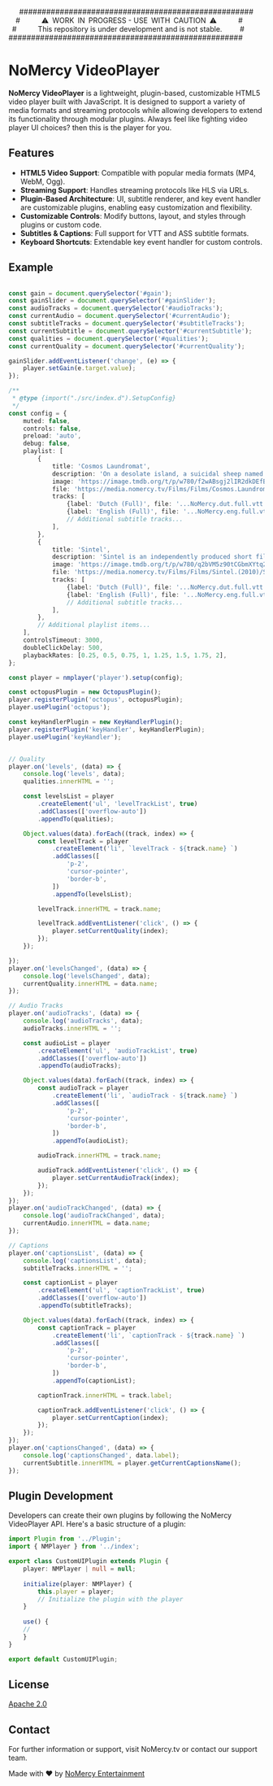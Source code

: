 


   \####################################################  
  \#      ⚠️ WORK IN PROGRESS - USE WITH CAUTION ⚠️      #  
 \#      This repository is under development and is not stable.     #  
\####################################################

# NoMercy VideoPlayer

**NoMercy VideoPlayer** is a lightweight, plugin-based, customizable HTML5 video player built with JavaScript. It is designed to support a variety of media formats and streaming protocols while allowing developers to extend its functionality through modular plugins.
Always feel like fighting video player UI choices? then this is the player for you.

## Features

- **HTML5 Video Support**: Compatible with popular media formats (MP4, WebM, Ogg).
- **Streaming Support**: Handles streaming protocols like HLS via URLs.
- **Plugin-Based Architecture**: UI, subtitle renderer, and key event handler are customizable plugins, enabling easy customization and flexibility.
- **Customizable Controls**: Modify buttons, layout, and styles through plugins or custom code.
- **Subtitles & Captions**: Full support for VTT and ASS subtitle formats.
- **Keyboard Shortcuts**: Extendable key event handler for custom controls.

## Example

```typescript

const gain = document.querySelector('#gain');
const gainSlider = document.querySelector('#gainSlider');
const audioTracks = document.querySelector('#audioTracks');
const currentAudio = document.querySelector('#currentAudio');
const subtitleTracks = document.querySelector('#subtitleTracks');
const currentSubtitle = document.querySelector('#currentSubtitle');
const qualities = document.querySelector('#qualities');
const currentQuality = document.querySelector('#currentQuality');

gainSlider.addEventListener('change', (e) => {
    player.setGain(e.target.value);
});

/**
 * @type {import("./src/index.d").SetupConfig}
 */
const config = {
    muted: false,
    controls: false,
    preload: 'auto',
    debug: false,
    playlist: [
        {
            title: 'Cosmos Laundromat',
            description: 'On a desolate island, a suicidal sheep named Franck meets his fate…',
            image: 'https://image.tmdb.org/t/p/w780/f2wABsgj2lIR2dkDEfBZX8p4Iyk.jpg',
            file: 'https://media.nomercy.tv/Films/Films/Cosmos.Laundromat.(2015)/Cosmos.Laundromat.(2015).NoMercy.m3u8',
            tracks: [
                {label: 'Dutch (Full)', file: '...NoMercy.dut.full.vtt', language: 'dut', kind: 'subtitles'},
                {label: 'English (Full)', file: '...NoMercy.eng.full.vtt', language: 'eng', kind: 'subtitles'},
                // Additional subtitle tracks...
            ],
        },
        {
            title: 'Sintel',
            description: 'Sintel is an independently produced short film...',
            image: 'https://image.tmdb.org/t/p/w780/q2bVM5z90tCGbmXYtq2J38T5hSX.jpg',
            file: 'https://media.nomercy.tv/Films/Films/Sintel.(2010)/Sintel.(2010).NoMercy.m3u8',
            tracks: [
                {label: 'Dutch (Full)', file: '...NoMercy.dut.full.vtt', language: 'dut', kind: 'subtitles'},
                {label: 'English (Full)', file: '...NoMercy.eng.full.vtt', language: 'eng', kind: 'subtitles'},
                // Additional subtitle tracks...
            ],
        },
        // Additional playlist items...
    ],
    controlsTimeout: 3000,
    doubleClickDelay: 500,
    playbackRates: [0.25, 0.5, 0.75, 1, 1.25, 1.5, 1.75, 2],
};

const player = nmplayer('player').setup(config);

const octopusPlugin = new OctopusPlugin();
player.registerPlugin('octopus', octopusPlugin);
player.usePlugin('octopus');

const keyHandlerPlugin = new KeyHandlerPlugin();
player.registerPlugin('keyHandler', keyHandlerPlugin);
player.usePlugin('keyHandler');


// Quality
player.on('levels', (data) => {
    console.log('levels', data);
    qualities.innerHTML = '';

    const levelsList = player
        .createElement('ul', 'levelTrackList', true)
        .addClasses(['overflow-auto'])
        .appendTo(qualities);

    Object.values(data).forEach((track, index) => {
        const levelTrack = player
            .createElement('li', `levelTrack - ${track.name} `)
            .addClasses([
                'p-2',
                'cursor-pointer',
                'border-b',
            ])
            .appendTo(levelsList);

        levelTrack.innerHTML = track.name;

        levelTrack.addEventListener('click', () => {
            player.setCurrentQuality(index);
        });
    });

});
player.on('levelsChanged', (data) => {
    console.log('levelsChanged', data);
    currentQuality.innerHTML = data.name;
});

// Audio Tracks
player.on('audioTracks', (data) => {
    console.log('audioTracks', data);
    audioTracks.innerHTML = '';

    const audioList = player
        .createElement('ul', 'audioTrackList', true)
        .addClasses(['overflow-auto'])
        .appendTo(audioTracks);

    Object.values(data).forEach((track, index) => {
        const audioTrack = player
            .createElement('li', `audioTrack - ${track.name} `)
            .addClasses([
                'p-2',
                'cursor-pointer',
                'border-b',
            ])
            .appendTo(audioList);

        audioTrack.innerHTML = track.name;

        audioTrack.addEventListener('click', () => {
            player.setCurrentAudioTrack(index);
        });
    });
});
player.on('audioTrackChanged', (data) => {
    console.log('audioTrackChanged', data);
    currentAudio.innerHTML = data.name;
});

// Captions
player.on('captionsList', (data) => {
    console.log('captionsList', data);
    subtitleTracks.innerHTML = '';

    const captionList = player
        .createElement('ul', 'captionTrackList', true)
        .addClasses(['overflow-auto'])
        .appendTo(subtitleTracks);

    Object.values(data).forEach((track, index) => {
        const captionTrack = player
            .createElement('li', `captionTrack - ${track.name} `)
            .addClasses([
                'p-2',
                'cursor-pointer',
                'border-b',
            ])
            .appendTo(captionList);

        captionTrack.innerHTML = track.label;

        captionTrack.addEventListener('click', () => {
            player.setCurrentCaption(index);
        });
    });
});
player.on('captionsChanged', (data) => {
    console.log('captionsChanged', data.label);
    currentSubtitle.innerHTML = player.getCurrentCaptionsName();
});
```

## Plugin Development

Developers can create their own plugins by following the NoMercy VideoPlayer API. Here's a basic structure of a plugin:

```typescript
import Plugin from '../Plugin';
import { NMPlayer } from '../index';

export class CustomUIPlugin extends Plugin {
    player: NMPlayer | null = null;
    
    initialize(player: NMPlayer) {
        this.player = player;
        // Initialize the plugin with the player
    }
    
    use() {
    //
    }
}

export default CustomUIPlugin;
```

## License
[Apache 2.0](./LICENSE)

## Contact

For further information or support, visit NoMercy.tv or contact our support team.

Made with ❤️ by [NoMercy Entertainment](https://nomercy.tv)
